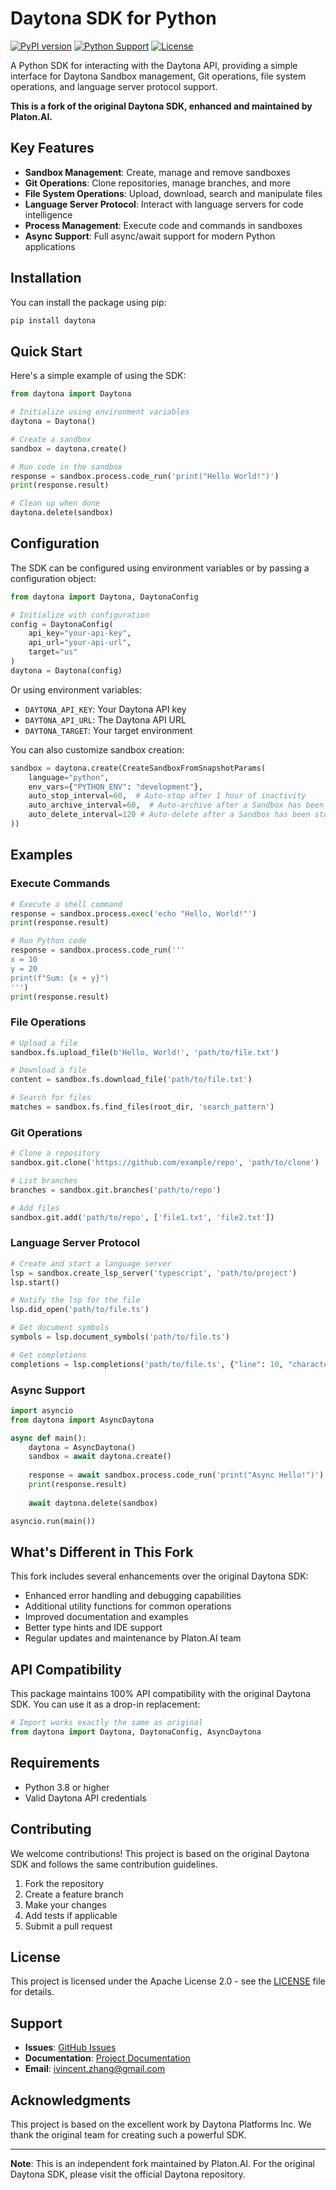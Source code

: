 # Daytona SDK for Python

[![PyPI version](https://badge.fury.io/py/daytona.svg)](https://badge.fury.io/py/daytona)
[![Python Support](https://img.shields.io/pypi/pyversions/daytona.svg)](https://pypi.org/project/daytona/)
[![License](https://img.shields.io/badge/License-Apache%202.0-blue.svg)](https://opensource.org/licenses/Apache-2.0)

A Python SDK for interacting with the Daytona API, providing a simple interface for Daytona Sandbox management, Git operations, file system operations, and language server protocol support.

**This is a fork of the original Daytona SDK, enhanced and maintained by Platon.AI.**

## Key Features

- **Sandbox Management**: Create, manage and remove sandboxes
- **Git Operations**: Clone repositories, manage branches, and more
- **File System Operations**: Upload, download, search and manipulate files
- **Language Server Protocol**: Interact with language servers for code intelligence
- **Process Management**: Execute code and commands in sandboxes
- **Async Support**: Full async/await support for modern Python applications

## Installation

You can install the package using pip:

```bash
pip install daytona
```

## Quick Start

Here's a simple example of using the SDK:

```python
from daytona import Daytona

# Initialize using environment variables
daytona = Daytona()

# Create a sandbox
sandbox = daytona.create()

# Run code in the sandbox
response = sandbox.process.code_run('print("Hello World!")')
print(response.result)

# Clean up when done
daytona.delete(sandbox)
```

## Configuration

The SDK can be configured using environment variables or by passing a configuration object:

```python
from daytona import Daytona, DaytonaConfig

# Initialize with configuration
config = DaytonaConfig(
    api_key="your-api-key",
    api_url="your-api-url",
    target="us"
)
daytona = Daytona(config)
```

Or using environment variables:

- `DAYTONA_API_KEY`: Your Daytona API key
- `DAYTONA_API_URL`: The Daytona API URL
- `DAYTONA_TARGET`: Your target environment

You can also customize sandbox creation:

```python
sandbox = daytona.create(CreateSandboxFromSnapshotParams(
    language="python",
    env_vars={"PYTHON_ENV": "development"},
    auto_stop_interval=60,  # Auto-stop after 1 hour of inactivity
    auto_archive_interval=60,  # Auto-archive after a Sandbox has been stopped for 1 hour
    auto_delete_interval=120 # Auto-delete after a Sandbox has been stopped for 2 hours
))
```

## Examples

### Execute Commands

```python
# Execute a shell command
response = sandbox.process.exec('echo "Hello, World!"')
print(response.result)

# Run Python code
response = sandbox.process.code_run('''
x = 10
y = 20
print(f"Sum: {x + y}")
''')
print(response.result)
```

### File Operations

```python
# Upload a file
sandbox.fs.upload_file(b'Hello, World!', 'path/to/file.txt')

# Download a file
content = sandbox.fs.download_file('path/to/file.txt')

# Search for files
matches = sandbox.fs.find_files(root_dir, 'search_pattern')
```

### Git Operations

```python
# Clone a repository
sandbox.git.clone('https://github.com/example/repo', 'path/to/clone')

# List branches
branches = sandbox.git.branches('path/to/repo')

# Add files
sandbox.git.add('path/to/repo', ['file1.txt', 'file2.txt'])
```

### Language Server Protocol

```python
# Create and start a language server
lsp = sandbox.create_lsp_server('typescript', 'path/to/project')
lsp.start()

# Notify the lsp for the file
lsp.did_open('path/to/file.ts')

# Get document symbols
symbols = lsp.document_symbols('path/to/file.ts')

# Get completions
completions = lsp.completions('path/to/file.ts', {"line": 10, "character": 15})
```

### Async Support

```python
import asyncio
from daytona import AsyncDaytona

async def main():
    daytona = AsyncDaytona()
    sandbox = await daytona.create()
    
    response = await sandbox.process.code_run('print("Async Hello!")')
    print(response.result)
    
    await daytona.delete(sandbox)

asyncio.run(main())
```

## What's Different in This Fork

This fork includes several enhancements over the original Daytona SDK:

- Enhanced error handling and debugging capabilities
- Additional utility functions for common operations
- Improved documentation and examples
- Better type hints and IDE support
- Regular updates and maintenance by Platon.AI team

## API Compatibility

This package maintains 100% API compatibility with the original Daytona SDK. You can use it as a drop-in replacement:

```python
# Import works exactly the same as original
from daytona import Daytona, DaytonaConfig, AsyncDaytona
```

## Requirements

- Python 3.8 or higher
- Valid Daytona API credentials

## Contributing

We welcome contributions! This project is based on the original Daytona SDK and follows the same contribution guidelines.

1. Fork the repository
2. Create a feature branch
3. Make your changes
4. Add tests if applicable
5. Submit a pull request

## License

This project is licensed under the Apache License 2.0 - see the [LICENSE](LICENSE) file for details.

## Support

- **Issues**: [GitHub Issues](https://github.com/galaxyeye/daytona/issues)
- **Documentation**: [Project Documentation](https://galaxyeye.github.io/daytona)
- **Email**: ivincent.zhang@gmail.com

## Acknowledgments

This project is based on the excellent work by Daytona Platforms Inc. We thank the original team for creating such a powerful SDK.

---

**Note**: This is an independent fork maintained by Platon.AI. For the original Daytona SDK, please visit the official Daytona repository.
